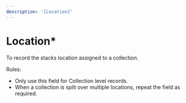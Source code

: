 ```yaml
---
description: '[Location]'
---
```


# Location\*

To record the stacks location assigned to a collection. &#x20;

Rules:&#x20;

* Only use this field for Collection level records. &#x20;
* When a collection is split over multiple locations, repeat the field as required.&#x20;
